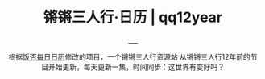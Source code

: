 <div align="center" markdown="1">
  <h1>锵锵三人行·日历 | qq12year</h1>
___

根据[饭否每日日历](https://github.com/movii/Vue-Fanfou-Daily)修改的项目，一个锵锵三人行资源站
从锵锵三人行12年前的节目开始更新，每天更新一集，时间同步：这世界有变好吗？

